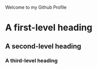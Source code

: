 Welcome to my Github Profile

# A first-level heading
## A second-level heading
### A third-level heading
